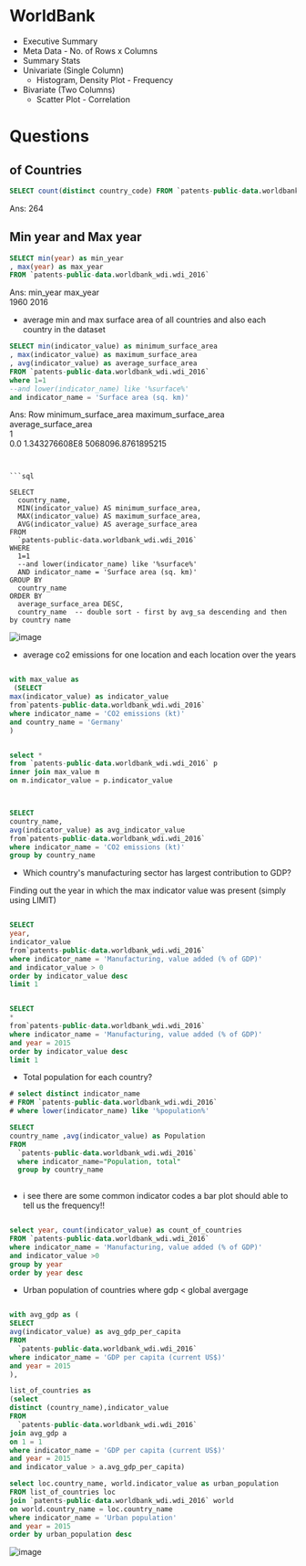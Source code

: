 # WorldBank


* Executive Summary 
* Meta Data - No. of Rows x Columns
* Summary Stats
* Univariate (Single Column) 
  *   Histogram, Density Plot - Frequency 
* Bivariate (Two Columns) 
  *   Scatter Plot - Correlation


# Questions

## of Countries 

```sql
SELECT count(distinct country_code) FROM `patents-public-data.worldbank_wdi.wdi_2016` 
```

Ans: 264

## Min year and Max year

```sql
SELECT min(year) as min_year
, max(year) as max_year 
FROM `patents-public-data.worldbank_wdi.wdi_2016` 
```
Ans: min_year	max_year	
1960
2016




* average min and max surface area of all countries and also each country in the dataset 

```sql
SELECT min(indicator_value) as minimum_surface_area
, max(indicator_value) as maximum_surface_area
, avg(indicator_value) as average_surface_area 
FROM `patents-public-data.worldbank_wdi.wdi_2016` 
where 1=1 
--and lower(indicator_name) like '%surface%'
and indicator_name = 'Surface area (sq. km)'

```

Ans:
Row	minimum_surface_area	maximum_surface_area	average_surface_area	
1	
0.0
1.343276608E8
5068096.8761895215


```


```sql

SELECT
  country_name,
  MIN(indicator_value) AS minimum_surface_area,
  MAX(indicator_value) AS maximum_surface_area,
  AVG(indicator_value) AS average_surface_area
FROM
  `patents-public-data.worldbank_wdi.wdi_2016`
WHERE
  1=1
  --and lower(indicator_name) like '%surface%'
  AND indicator_name = 'Surface area (sq. km)'
GROUP BY
  country_name
ORDER BY
  average_surface_area DESC,
  country_name  -- double sort - first by avg_sa descending and then by country name

```

![image](https://user-images.githubusercontent.com/5347322/126154485-fe36a3f0-eea1-4722-bbc3-21fb1c20550e.png)



* average co2 emissions for one location and each location over the years

```sql

with max_value as 
 (SELECT
max(indicator_value) as indicator_value
from`patents-public-data.worldbank_wdi.wdi_2016`
where indicator_name = 'CO2 emissions (kt)'
and country_name = 'Germany'
)


select * 
from `patents-public-data.worldbank_wdi.wdi_2016` p 
inner join max_value m 
on m.indicator_value = p.indicator_value



```


```sql

SELECT
country_name,
avg(indicator_value) as avg_indicator_value
from`patents-public-data.worldbank_wdi.wdi_2016`
where indicator_name = 'CO2 emissions (kt)'
group by country_name 

```


* Which country's manufacturing sector has largest contribution to GDP?

Finding out the year in which the max indicator value was present (simply using LIMIT) 

```sql

SELECT
year,
indicator_value
from`patents-public-data.worldbank_wdi.wdi_2016`
where indicator_name = 'Manufacturing, value added (% of GDP)'
and indicator_value > 0 
order by indicator_value desc 
limit 1


```


```sql

SELECT
*
from`patents-public-data.worldbank_wdi.wdi_2016`
where indicator_name = 'Manufacturing, value added (% of GDP)'
and year = 2015
order by indicator_value desc 
limit 1


```



* Total population for each country?


```sql
# select distinct indicator_name
# FROM `patents-public-data.worldbank_wdi.wdi_2016` 
# where lower(indicator_name) like '%population%'

SELECT
country_name ,avg(indicator_value) as Population
FROM
  `patents-public-data.worldbank_wdi.wdi_2016`
  where indicator_name="Population, total"
  group by country_name
  
```





* i see there are some common indicator codes a bar plot should able to tell us the frequency!!

```sql

select year, count(indicator_value) as count_of_countries 
FROM `patents-public-data.worldbank_wdi.wdi_2016`
where indicator_name = 'Manufacturing, value added (% of GDP)'
and indicator_value >0
group by year
order by year desc 


```

* Urban population of countries where gdp < global avergage


```sql

with avg_gdp as (
SELECT
avg(indicator_value) as avg_gdp_per_capita
FROM
  `patents-public-data.worldbank_wdi.wdi_2016`
where indicator_name = 'GDP per capita (current US$)'
and year = 2015
),

list_of_countries as 
(select 
distinct (country_name),indicator_value 
FROM
  `patents-public-data.worldbank_wdi.wdi_2016`
join avg_gdp a
on 1 = 1 
where indicator_name = 'GDP per capita (current US$)'
and year = 2015
and indicator_value > a.avg_gdp_per_capita)

select loc.country_name, world.indicator_value as urban_population
FROM list_of_countries loc 
join `patents-public-data.worldbank_wdi.wdi_2016` world
on world.country_name = loc.country_name 
where indicator_name = 'Urban population'
and year = 2015
order by urban_population desc
```


![image](https://user-images.githubusercontent.com/5347322/126318544-3e5e1ea0-3954-4ab0-896e-137c15ed9331.png)

